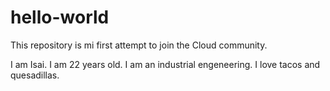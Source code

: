 # hello-world

This repository is mi first attempt to join the Cloud community.

I am Isai. I am 22 years old. I am an industrial engeneering. I love tacos and quesadillas.
